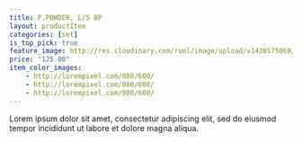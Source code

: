 ```yaml
---
title: P.POWDER, L/S BP
layout: productItem
categories: [set]
is_top_pick: true
feature_image: http://res.cloudinary.com/ruel/image/upload/v1438575069/fashion21/picture-24.jpg
price: "125.00"
item_color_images:
    - http://lorempixel.com/800/600/
    - http://lorempixel.com/800/600/
    - http://lorempixel.com/800/600/
---
```


Lorem ipsum dolor sit amet, consectetur adipiscing elit, sed do eiusmod tempor incididunt ut labore et dolore magna aliqua.
